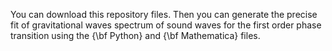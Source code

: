 You can download this repository files. Then you can generate the precise fit of gravitational waves spectrum of sound waves for the first order phase transition using the {\bf Python} and {\bf Mathematica} files.
